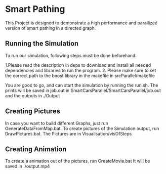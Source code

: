 # Smart Pathing

This Project is designed to demonstrate a high performance and parallized version of smart pathing in a directed graph.


## Running the Simulation
To run our simulation, following steps must be done beforehand.

1.Please read the description in deps to download and install all needed dependencies and libraries to run the program.
2. Please make sure to set the correct path to the boost library in the makefile in srcParallel/makefile

You are good to go, and can start the simulation by running the run.sh. The prints will be saved in job.out in SmartCarsParallel/SmartCarsParallel/job.out and the
outputs in ./Output

## Creating Pictures
In case you want to build different Graphs, just run GenerateDataFromMap.bat.
To create pictures of the Simulation output, run DrawPictures.bat. The Pictures are in Visualisation/visOfSteps

## Creating Animation
To create a animation out of the pictures, run CreateMovie.bat 
It will be saved in ./output.mp4